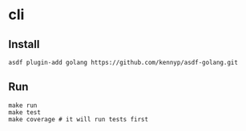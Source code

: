 # cli

## Install

```
asdf plugin-add golang https://github.com/kennyp/asdf-golang.git
```

## Run

```
make run
make test
make coverage # it will run tests first
```
